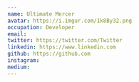 ```yaml
---
name: Ultimate Mercer
avatar: https://i.imgur.com/1k8By32.png
occupation: Developer
email:
twitter: https://twitter.com/Twitter
linkedin: https://www.linkedin.com
github: https://github.com
instagram:
medium:
---
```


